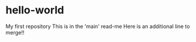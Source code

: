 # hello-world
My first repository
This is in the 'main' read-me
Here is an additional line to merge!!
